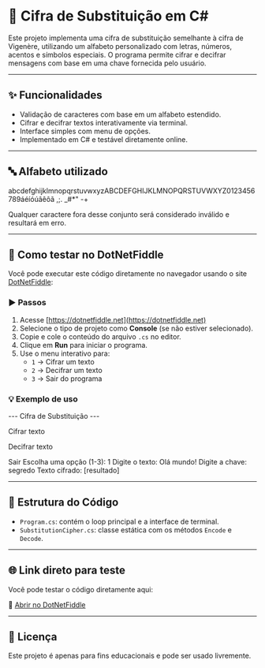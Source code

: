 # 🔐 Cifra de Substituição em C#

Este projeto implementa uma cifra de substituição semelhante à cifra de Vigenère, utilizando um alfabeto personalizado com letras, números, acentos e símbolos especiais. O programa permite cifrar e decifrar mensagens com base em uma chave fornecida pelo usuário.

---

## ✨ Funcionalidades

- Validação de caracteres com base em um alfabeto estendido.
- Cifrar e decifrar textos interativamente via terminal.
- Interface simples com menu de opções.
- Implementado em C# e testável diretamente online.

---

## 🔤 Alfabeto utilizado

abcdefghijklmnopqrstuvwxyzABCDEFGHIJKLMNOPQRSTUVWXYZ0123456789áéíóúâêôã ,;. _#*" -+

Qualquer caractere fora desse conjunto será considerado inválido e resultará em erro.

---

## 🧪 Como testar no DotNetFiddle

Você pode executar este código diretamente no navegador usando o site [DotNetFiddle](https://dotnetfiddle.net):

### ▶️ Passos

1. Acesse [https://dotnetfiddle.net](https://dotnetfiddle.net)
2. Selecione o tipo de projeto como **Console** (se não estiver selecionado).
3. Copie e cole o conteúdo do arquivo `.cs` no editor.
4. Clique em **Run** para iniciar o programa.
5. Use o menu interativo para:
   - `1` → Cifrar um texto
   - `2` → Decifrar um texto
   - `3` → Sair do programa

### 💡 Exemplo de uso

--- Cifra de Substituição ---

Cifrar texto

Decifrar texto

Sair Escolha uma opção (1-3): 1 Digite o texto: Olá mundo! Digite a chave: segredo Texto cifrado: [resultado]


---

## 📁 Estrutura do Código

- `Program.cs`: contém o loop principal e a interface de terminal.
- `SubstitutionCipher.cs`: classe estática com os métodos `Encode` e `Decode`.

---

## 🌐 Link direto para teste

Você pode testar o código diretamente aqui:

🔗 [Abrir no DotNetFiddle](https://dotnetfiddle.net/1gUu8z)

---

## 📄 Licença

Este projeto é apenas para fins educacionais e pode ser usado livremente.
